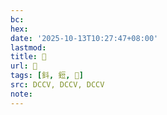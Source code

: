 ```yaml
---
bc:
hex:
date: '2025-10-13T10:27:47+08:00'
lastmod:
title: 􅃜
url: 􅃜
tags: [鈄, 鋀, 𨪐]
src: DCCV, DCCV, DCCV
note:
---
```

